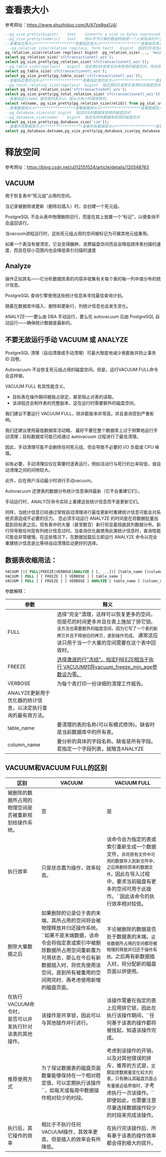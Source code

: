 # 查看表大小

参考网址：https://www.shuzhiduo.com/A/A7zg8ga1J4/

```sql
--pg_size_pretty(bigint)	text	Converts a size in bytes expressed as a 64-bit integer into a human-readable format with size units
--pg_size_pretty(numeric)	text	把以字节计算的数值转换成一个人类易读的尺寸单位
--查看指定表大小******************查看指定表大小******************查看指定表大小******************查看指定表大小
 --pg_relation_size(relation regclass, fork text)	bigint	指定OID或名的表或索引，通过指定fork('main', 'fsm' 或'vm')所使用的磁盘空间
pg_relation_size(relation regclass)	bigint	pg_relation_size(..., 'main')的缩写
select pg_relation_size('sfctransactionetl_wzs');
select pg_size_pretty(pg_relation_size('sfctransactionetl_wzs'));
--pg_table_size(regclass)	bigint	指定表OID或表名的表使用的磁盘空间，除去索引（但是包含TOAST，自由空间映射和可视映射）
select pg_table_size('sfctransactionetl_wzs');
select pg_size_pretty(pg_table_size('sfctransactionetl_wzs'));
--查看指定表的总大小******************查看指定表的总大小******************查看指定表的总大小******************
--pg_total_relation_size(regclass)	bigint	指定表OID或表名使用的总磁盘空间，包括所有索引和TOAST数据
select pg_total_relation_size('sfctransactionetl_wzs');
select pg_size_pretty(pg_total_relation_size('sfctransactionetl_wzs'));
--查看指定schema 里所有的表大小，按从大到小的顺序排列。
select relname, pg_size_pretty(pg_relation_size(relid)) from pg_stat_user_tables where schemaname='public' order by pg_relation_size(relid) desc;
--查看数据库大小******************查看数据库大小******************查看数据库大小******************
--pg_database_size(oid)	bigint	指定OID的数据库使用的磁盘空间
--pg_database_size(name)	bigint	指定名称的数据库使用的磁盘空间
select pg_size_pretty(pg_database_size('cim'));
--查看所有数据库大小******************查看所有数据库大小******************查看所有数据库大小******************
select pg_database.datname,pg_size_pretty(pg_database_size(pg_database.datname))  AS size from pg_database;

```

# 释放空间

参考网址：https://blog.csdn.net/u012551524/article/details/120548763

## VACUUM

用于恢复表中“死元组”占用的空间。

当记录被删除或更新（删除后插入）时，会创建一个死元组。

PostgreSQL 不会从表中物理删除旧行，而是在其上放置一个“标记”，以便查询不会返回该行。

当vacuum进程运行时，这些死元组占用的空间被标记为可被其他元组重用。

如果一个表没有被清空，它会变得臃肿，浪费磁盘空间而且会降低顺序表扫描的速度，而且在较小范围内也会降低索引扫描的速度

## Analyze

操作正如其名——它分析数据库表的内容并收集有关每个表的每一列中值分布的统计信息。

PostgreSQL 查询引擎使用这些统计信息来寻找最佳查询计划。

随着在数据库中插入、删除和更新行，列统计信息也会发生变化。

ANALYZE——要么由 DBA 手动运行，要么在 autovacuum 后由 PostgreSQL 自动运行——确保统计数据是最新的。

## 不要无故运行手动 VACUUM 或 ANALYZE

PostgreSQL 清理（自动清理或手动清理）可最大限度地减少表膨胀并防止事务 ID 回卷。

Autovacuum 不会恢复死元组占用的磁盘空间。但是，运行VACUUM FULL命令会这样做。

VACUUM FULL 有其性能含义。

* 目标表在操作期间被独占锁定，甚至阻止对表的读取。
* 该进程还会制作表的完整副本，这在运行时需要额外的磁盘空间。

我们建议不要运行 VACUUM FULL，除非膨胀率非常高，并且查询受到严重影响。

我们还建议使用最低数据库活动期。
最好不要在整个数据库上过于频繁地运行手动清理；目标数据库可能已经通过 autovacuum 过程进行了最佳清理。

因此，手动清理可能不会删除任何死元组，但会导致不必要的 I/O 负载或 CPU 峰值。

如有必要，手动清理应仅在需要时逐表运行，例如活动行与死行的比率较低，或自动清理之间的间隙较大。

此外，应在用户活动最少时进行手动vacuum。

Autovacuum 还使表的数据分布统计信息保持最新（它不会重建它们）。

手动运行时，ANALYZE命令实际上重建这些统计信息而不是更新它们。

同样，当统计信息已经通过常规自动清理进行最佳更新时重建统计信息可能会对系统资源造成不必要的压力。
您必须手动运行 ANALYZE 的时间是在将数据批量加载到目标表之后。现有表中的大量（甚至数百）新行将显着扭曲其列数据分布。新行将导致任何现有列统计信息过时。当查询优化器使用此类统计信息时，查询性能可能会非常缓慢。在这些情况下，在数据加载后立即运行 ANALYZE 命令以完全重建统计信息是比等待自动清理启动更好的选择。

## 数据表收缩用法：

```sql
VACUUM [({ FULL|FREEZE|VERBOSE|ANALYZE } [, ...])] [table_name [(column_name [, ...])] ]
VACUUM [ FULL ] [ FREEZE ] [ VERBOSE ] [ table_name ]
VACUUM [ FULL ] [ FREEZE ] [ VERBOSE ] ANALYZE [ table_name [ (column_name [, ...] ) ] ]
```

参数解释：


| 参数                                                          | 释义                                                                                                                                                                                                                                              |
| ------------------------------------------------------------- | ------------------------------------------------------------------------------------------------------------------------------------------------------------------------------------------------------------------------------------------------- |
| FULL                                                          | 选择"完全"清理，这样可以恢复更多的空间，但是花的时间更多并且在表上施加了排它锁``。 该方法也需要额外的磁盘空间，因为它写了一个表的新拷贝并且不释放旧的拷贝，直到操作完成。``  通常这应该只用于当一个大量的空间需要在这个表中回收时。 |
| FREEZE                                                        | [选择激进的行&#34;冻结&#34;。指定FREEZE相当于执行 VACUUM时将vacuum_freeze_min_age参数设为零。](http://postgres.cn/docs/9.3/runtime-config-client.html#GUC-VACUUM-FREEZE-MIN-AGE)                                                                    |
| VERBOSE                                                       | 为每个表打印一份详细的清理工作报告。                                                                                                                                                                                                              |
| ANALYZE更新用于优化器的统计信息，以决定执行查询的最有效方法。 |                                                                                                                                                                                                                                                   |
| table_name                                                    | 要清理的表的名称(可以有模式修饰)。缺省时是当前数据库中的所有表。                                                                                                                                                                                  |
| column_name                                                   | 要分析的具体的字段名称。缺省是所有字段。若指定一个字段列表，就暗含ANALYZE                                                                                                                                                                         |


## VACUUM和VACUUM FULL的区别

| 区别                                                           | VACUUM                                                                                                                                                                                                                                                       | VACUUM FULL                                                                                                                                                                                                        |
| -------------------------------------------------------------- | ------------------------------------------------------------------------------------------------------------------------------------------------------------------------------------------------------------------------------------------------------------ | ------------------------------------------------------------------------------------------------------------------------------------------------------------------------------------------------------------------ |
| 被删除的数据所占用的物理空间是否被重新规划给操作系统。         | 否                                                                                                                                                                                                                                                           | 是                                                                                                                                                                                                                 |
| 执行效率                                                       | 只是状态置为操作，效率较高。                                                                                                                                                                                                                                 | 该命令会为指定的表或索引重新生成一个数据文件，``并将原有文件中可用的数据导入到新文件中，之后再删除原来的数据文件。``因此在导入过程中，要求当前磁盘有更多的空间可用于此操作。``因此该命令的执行效率相对较低。       |
| 删除大量数据之后                                               | 如果删除的记录位于表的末端，其所占用的空间将会被物理释放并归还操作系统。``如果不是末端数据，该命令会将指定表或索引中被删除数据所占用空间重新置为可用状态，那么在今后有新数据插入时，将优先使用该空间，直到所有被重用的空间用完时，再考虑使用新增的磁盘页面。 | 不论被删除的数据是否处于数据表的末端，``这些数据所占用的空间都将被物理的释放并归还于操作系统。``之后再有新数据插入时，将分配新的磁盘页面以供使用。                                                                 |
| 在执行VACUUM命令时，<br />是否可以并发执行针对该表的其他操作。 | 该操作是共享锁，因此可以与其他操作并行进行。                                                                                                                                                                                                                 | 该操作需要在指定的表上应用排它锁，因此在执行该操作期间，``任何基于该表的操作都将被挂起，知道该操作完成。                                                                                                           |
| 推荐使用方式                                                   | 为了保证数据表的磁盘页面数量能够保持在一个相对稳定值，可以定期执行该操作``，如每天或每周中数据操作相对较少的时段。                                                                                                                                           | 考虑到该操作的开销，以及对其他错误的排斥，推荐的方式是，``定期监控数据量变化较大的表，只有确认其磁盘页面占有量接近临界值时，``才考虑执行一次该操作。``即便如此，也需要注意尽量选择数据操作较少的时段来完成该操作。 |
| 执行后，其它操作的效率                                         | 相比于不执行任何VACUUM操作，其效率更高，但是插入的效率会有所降低。                                                                                                                                                                                           | 在执行完该操作后，所有基于该表的操作效率都会得到极大的提升。                                                                                                                                                       |
